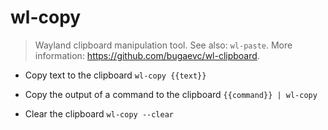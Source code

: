 # wl-copy
> Wayland clipboard manipulation tool.
> See also: `wl-paste`.
> More information: <https://github.com/bugaevc/wl-clipboard>.

- Copy text to the clipboard
`wl-copy {{text}}`

- Copy the output of a command to the clipboard
`{{command}} | wl-copy`

- Clear the clipboard
`wl-copy --clear`
